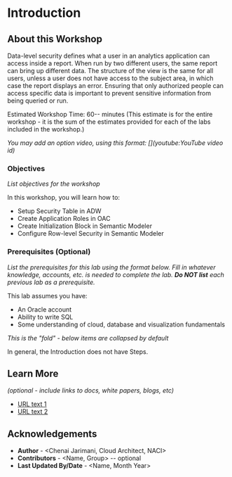 # Introduction

## About this Workshop

Data-level security defines what a user in an analytics application can access inside a report. When run by two different users, the same report can bring up different data. The structure of the view is the same for all users, unless a user does not have access to the subject area, in which case the report displays an error. Ensuring that only authorized people can access specific data is important to prevent sensitive information from being queried or run.

Estimated Workshop Time: 60-- minutes (This estimate is for the entire workshop - it is the sum of the estimates provided for each of the labs included in the workshop.)

*You may add an option video, using this format: [](youtube:YouTube video id)*

  [](youtube:zNKxJjkq0Pw)

### Objectives

*List objectives for the workshop*

In this workshop, you will learn how to:

* Setup Security Table in ADW
* Create Application Roles in OAC
* Create Initialization Block in Semantic Modeler
* Configure Row-level Security in Semantic Modeler

### Prerequisites (Optional)

*List the prerequisites for this lab using the format below. Fill in whatever knowledge, accounts, etc. is needed to complete the lab. **Do NOT list** each previous lab as a prerequisite.*

This lab assumes you have:
* An Oracle account
* Ability to write SQL
* Some understanding of cloud, database and visualization fundamentals

*This is the "fold" - below items are collapsed by default*

In general, the Introduction does not have Steps.

## Learn More

*(optional - include links to docs, white papers, blogs, etc)*

* [URL text 1](http://docs.oracle.com)
* [URL text 2](http://docs.oracle.com)

## Acknowledgements
* **Author** - <Chenai Jarimani, Cloud Architect, NACI>
* **Contributors** -  <Name, Group> -- optional
* **Last Updated By/Date** - <Name, Month Year>

